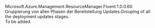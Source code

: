 <Type Name="IUpdateStages" FullName="Microsoft.Azure.Management.ResourceManager.Fluent.Deployment.Update.IUpdateStages">
  <TypeSignature Language="C#" Value="public interface IUpdateStages" />
  <TypeSignature Language="ILAsm" Value=".class public interface auto ansi abstract IUpdateStages" />
  <TypeSignature Language="DocId" Value="T:Microsoft.Azure.Management.ResourceManager.Fluent.Deployment.Update.IUpdateStages" />
  <TypeSignature Language="VB.NET" Value="Public Interface IUpdateStages" />
  <TypeSignature Language="F#" Value="type IUpdateStages = interface" />
  <AssemblyInfo>
    <AssemblyName>Microsoft.Azure.Management.ResourceManager.Fluent</AssemblyName>
    <AssemblyVersion>1.0.0.60</AssemblyVersion>
  </AssemblyInfo>
  <Interfaces />
  <Docs>
    <summary>
            <span data-ttu-id="cbc22-101">Gruppierung von allen Phasen der Bereitstellung Updates.</span><span class="sxs-lookup"><span data-stu-id="cbc22-101">Grouping of all the deployment updates stages.</span></span>
            </summary>
    <remarks>To be added.</remarks>
  </Docs>
  <Members />
</Type>